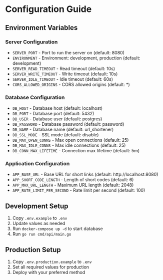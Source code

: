 # Configuration Guide

## Environment Variables

### Server Configuration
- `SERVER_PORT` - Port to run the server on (default: 8080)
- `ENVIRONMENT` - Environment: development, production (default: development)
- `SERVER_READ_TIMEOUT` - Read timeout (default: 10s)
- `SERVER_WRITE_TIMEOUT` - Write timeout (default: 10s)
- `SERVER_IDLE_TIMEOUT` - Idle timeout (default: 60s)
- `CORS_ALLOWED_ORIGINS` - CORS allowed origins (default: *)

### Database Configuration
- `DB_HOST` - Database host (default: localhost)
- `DB_PORT` - Database port (default: 5432)
- `DB_USER` - Database user (default: postgres)
- `DB_PASSWORD` - Database password (default: password)
- `DB_NAME` - Database name (default: url_shortener)
- `DB_SSL_MODE` - SSL mode (default: disable)
- `DB_MAX_OPEN_CONNS` - Max open connections (default: 25)
- `DB_MAX_IDLE_CONNS` - Max idle connections (default: 25)
- `DB_CONN_MAX_LIFETIME` - Connection max lifetime (default: 5m)

### Application Configuration
- `APP_BASE_URL` - Base URL for short links (default: http://localhost:8080)
- `APP_SHORT_CODE_LENGTH` - Length of short codes (default: 6)
- `APP_MAX_URL_LENGTH` - Maximum URL length (default: 2048)
- `APP_RATE_LIMIT_PER_SECOND` - Rate limit per second (default: 100)

## Development Setup
1. Copy `.env.example` to `.env`
2. Update values as needed
3. Run `docker-compose up -d` to start database
4. Run `go run cmd/api/main.go`

## Production Setup
1. Copy `.env.production.example` to `.env`
2. Set all required values for production
3. Deploy with your preferred method
